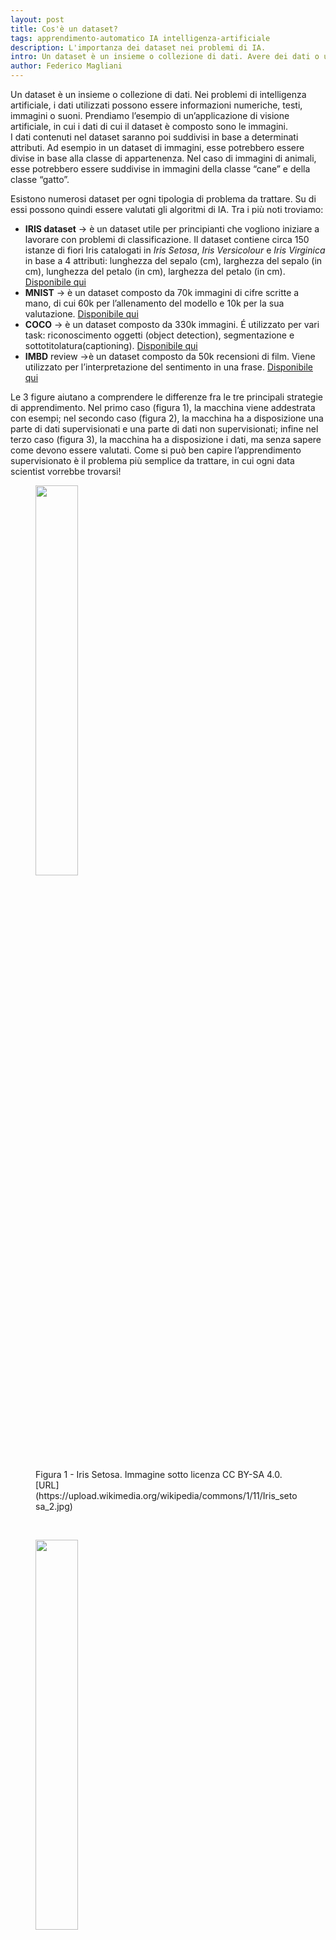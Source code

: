 ```yaml
---
layout: post
title: Cos'è un dataset?
tags: apprendimento-automatico IA intelligenza-artificiale
description: L'importanza dei dataset nei problemi di IA.
intro: Un dataset è un insieme o collezione di dati. Avere dei dati o un dataset è molto importante per risolvere i problemi di IA.
author: Federico Magliani
---
```


Un dataset è un insieme o collezione di dati. Nei problemi di intelligenza artificiale, i dati utilizzati possono essere informazioni numeriche, testi, immagini o suoni.
Prendiamo l’esempio di un’applicazione di visione artificiale, in cui i dati di cui il dataset è composto sono le immagini.
<br>
I dati contenuti nel dataset saranno poi suddivisi in base a determinati attributi. Ad esempio in un dataset di immagini, esse potrebbero essere divise in base alla classe di appartenenza. Nel caso di immagini di animali, esse potrebbero essere suddivise in immagini della classe “cane” e della classe “gatto”.


Esistono numerosi dataset per ogni tipologia di problema da trattare. Su di essi possono quindi essere valutati gli algoritmi di IA.
Tra i più noti troviamo:
- **IRIS dataset** → è un dataset utile per principianti che vogliono iniziare a lavorare con problemi di classificazione. Il dataset contiene circa 150 istanze di fiori Iris catalogati in _Iris Setosa_, _Iris Versicolour_ e _Iris Virginica_ in base a 4 attributi: lunghezza del sepalo (cm), larghezza del sepalo (in cm), lunghezza del petalo (in cm), larghezza del petalo (in cm). [Disponibile qui](https://archive.ics.uci.edu/ml/datasets/Iris)
- **MNIST** → è un dataset composto da 70k immagini di cifre scritte a mano, di cui 60k per l’allenamento del modello e 10k per la sua valutazione. [Disponibile qui](http://yann.lecun.com/exdb/mnist/)
- **COCO** → è un dataset composto da 330k immagini. É utilizzato per vari task: riconoscimento oggetti (object detection), segmentazione e sottotitolatura(captioning). [Disponibile qui](https://cocodataset.org/#home)
- **IMBD** review →è un dataset composto da 50k recensioni di film. Viene utilizzato per l’interpretazione del sentimento in una frase. [Disponibile qui](https://www.kaggle.com/lakshmi25npathi/imdb-dataset-of-50k-movie-reviews)


Le 3 figure aiutano a comprendere le differenze fra le tre principali strategie di apprendimento. Nel primo caso (figura 1), la macchina viene addestrata con esempi; nel secondo caso (figura 2), la macchina ha a disposizione una parte di dati supervisionati e una parte di dati non supervisionati; infine nel terzo caso (figura 3), la macchina ha a disposizione i dati, ma senza sapere come devono essere valutati.
Come si può ben capire l’apprendimento supervisionato è il problema più semplice da trattare, in cui ogni data scientist vorrebbe trovarsi! 
 
 
 <figure>
<img src='http://fmaglia.github.io/assets/images/iris_setosa.jpg' style="width:40%">
<figcaption>
<p>Figura 1 - Iris Setosa. Immagine sotto licenza CC BY-SA 4.0. [URL](https://upload.wikimedia.org/wikipedia/commons/1/11/Iris_setosa_2.jpg)</p>
 </figcaption>
</figure>

<br>
<figure>
<img src='http://fmaglia.github.io/assets/images/iris_virginica.jpg' style="width:40%">
 <figcaption>
<p>Figura 2 - Iris Virginica. Immagine sotto licenza CC BY-SA 4.0. [URL](https://commons.wikimedia.org/wiki/File:Iris_virginica_2.jpg)</p>
 </figcaption>
 </figure>
<br> 
<figure>
<img src='http://fmaglia.github.io/assets/images/iris_versicolor.jpg' style="width:40%">
 <figcaption>
<p>Figura 3 - Iris Versicolor. Immagine sotto licenza CC BY-SA 3.0. [URL](https://commons.wikimedia.org/wiki/File:Iris_versicolor_4.jpg)  </p>
 </figcaption>
</figure>
 <br>
<div>
Di dataset ne esistono davvero tantissimi. Vi invito a visitare la pagina dedicata di <a href='https://en.wikipedia.org/wiki/List_of_datasets_for_machine-learning_research'>Wikipedia</a> che espone una lista molto più completa di quella riportata da me in questo articolo.
 </div>

[Homepage](../../../index)
 
<div style='border:1px solid white'>
  <table><tr><td style='width:30%'><img src='http://magliani.altervista.org/images/office_round.png' style='width:35%'> 
    <br><b>Federico Magliani</b>
  <td>Sono appassionato di Intelligenza Artificiale e nel 2020 ho ricevuto il Ph.D. in Visione Artificiale presso l'Università degli Studi di Parma.
  <br>Se vuoi ricevere maggiori informazioni sull'articolo o sui progetti che sto svolgendo visita il mio <a href='http://magliani.altervista.org' target='_blank'>sito web</a>.
<!-- </table>
</div>-->
